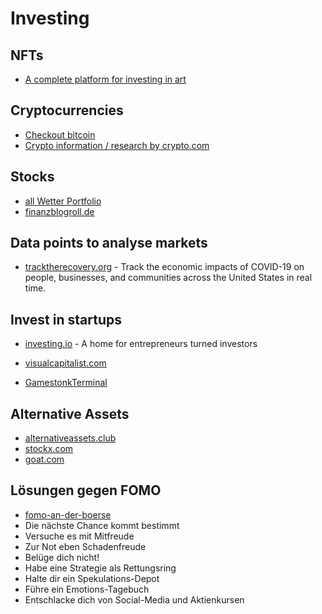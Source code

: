 # Investing

## NFTs
- [A complete platform for investing in art](https://www.masterworks.io/about/how-it-works)

## Cryptocurrencies
- [Checkout bitcoin](../bitcoin/README.md)
- [Crypto information / research by crypto.com](https://crypto.com/en/research/article.html?category=survey&page=quiz_15)

## Stocks
- [all Wetter Portfolio](https://twitter.com/julianhosp/status/1240818374755536899)
- [finanzblogroll.de](https://finanzblogroll.de/)

## Data points to analyse markets
- [tracktherecovery.org](https://tracktherecovery.org/) - Track the economic impacts of COVID-19 on people, businesses, and communities across the United States in real time.

## Invest in startups
- [investing.io](https://investing.io) - A home for entrepreneurs turned investors


- [visualcapitalist.com](https://www.visualcapitalist.com)
- [GamestonkTerminal](https://github.com/DidierRLopes/GamestonkTerminal)

## Alternative Assets
- [alternativeassets.club](https://alternativeassets.club)
- [stockx.com](https://stockx.com)
- [goat.com](https://www.goat.com)
## Lösungen gegen FOMO
- [fomo-an-der-boerse](https://geldhelden.org/fomo-an-der-boerse/)
- Die nächste Chance kommt bestimmt
- Versuche es mit Mitfreude
- Zur Not eben Schadenfreude
- Belüge dich nicht!
- Habe eine Strategie als Rettungsring
- Halte dir ein Spekulations-Depot
- Führe ein Emotions-Tagebuch
- Entschlacke dich von Social-Media und Aktienkursen
